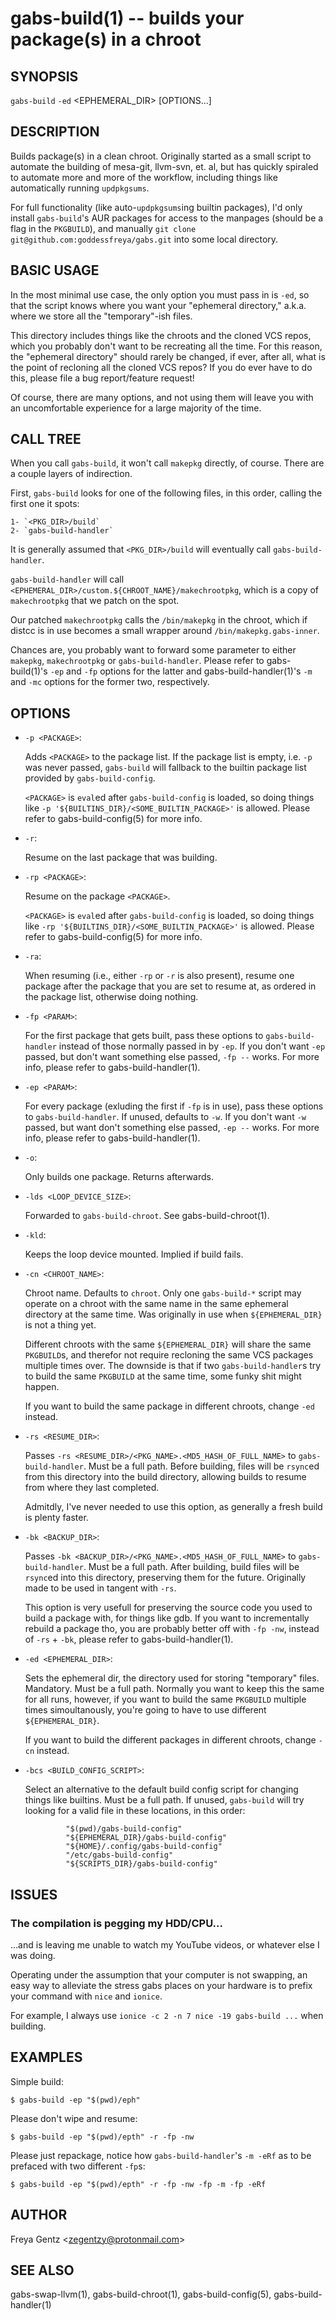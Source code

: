 gabs-build(1) -- builds your package(s) in a chroot
===========================================================

## SYNOPSIS

`gabs-build` `-ed` <EPHEMERAL_DIR> [OPTIONS...]

## DESCRIPTION

Builds package(s) in a clean chroot. Originally started as a small script to
automate the building of mesa-git, llvm-svn, et. al, but has quickly spiraled to
automate more and more of the workflow, including things like automatically
running `updpkgsums`. 

For full functionality (like auto-`updpkgsums`ing builtin packages), I'd only
install `gabs-build`'s AUR packages for access to the manpages (should be a flag
in the `PKGBUILD`), and manually `git clone
git@github.com:goddessfreya/gabs.git` into some local directory.

## BASIC USAGE

In the most minimal use case, the only option you must pass in is `-ed`, so that
the script knows where you want your "ephemeral directory," a.k.a. where we
store all the "temporary"-ish files. 

This directory includes things like the chroots and the cloned VCS repos, which
you probably don't want to be recreating all the time. For this reason, the
"ephemeral directory" should rarely be changed, if ever, after all, what is the
point of recloning all the cloned VCS repos? If you do ever have to do this,
please file a bug report/feature request!

Of course, there are many options, and not using them will leave you with an
uncomfortable experience for a large majority of the time.

## CALL TREE

When you call `gabs-build`, it won't call `makepkg` directly, of course. There
are a couple layers of indirection.

First, `gabs-build` looks for one of the following files, in this order, calling
the first one it spots:

    1- `<PKG_DIR>/build` 
    2- `gabs-build-handler`

It is generally assumed that `<PKG_DIR>/build` will eventually call
`gabs-build-handler`.

`gabs-build-handler` will call
`<EPHEMERAL_DIR>/custom.${CHROOT_NAME}/makechrootpkg`, which is a copy of
`makechrootpkg` that we patch on the spot.

Our patched `makechrootpkg` calls the `/bin/makepkg` in the chroot, which if
distcc is in use becomes a small wrapper around `/bin/makepkg.gabs-inner`.

Chances are, you probably want to forward some parameter to either `makepkg`,
`makechrootpkg` or `gabs-build-handler`. Please refer to gabs-build(1)'s `-ep`
and `-fp` options for the latter and gabs-build-handler(1)'s `-m` and `-mc`
options for the former two, respectively.

## OPTIONS

 * `-p <PACKAGE>`:

    Adds `<PACKAGE>` to the package list. If the package list is empty, i.e.
    `-p` was never passed, `gabs-build` will fallback to the builtin package
    list provided by `gabs-build-config`.

    `<PACKAGE>` is `eval`ed after `gabs-build-config` is loaded, so doing things
    like `-p '${BUILTINS_DIR}/<SOME_BUILTIN_PACKAGE>'` is allowed. Please refer
    to gabs-build-config(5) for more info.

 * `-r`: 

    Resume on the last package that was building.

 * `-rp <PACKAGE>`: 

    Resume on the package `<PACKAGE>`. 
    
    `<PACKAGE>` is `eval`ed after `gabs-build-config` is loaded, so doing things
    like `-rp '${BUILTINS_DIR}/<SOME_BUILTIN_PACKAGE>'` is allowed. Please refer
    to gabs-build-config(5) for more info.

 * `-ra`: 

    When resuming (i.e., either `-rp` or `-r` is also present), resume one
    package after the package that you are set to resume at, as ordered in the
    package list, otherwise doing nothing.

 * `-fp <PARAM>`:

    For the first package that gets built, pass these options to
    `gabs-build-handler` instead of those normally passed in by `-ep`. If you
    don't want `-ep` passed, but don't want something else passed, `-fp --`
    works. For more info, please refer to gabs-build-handler(1).

 * `-ep <PARAM>`:

    For every package (exluding the first if `-fp` is in use), pass these
    options to `gabs-build-handler`. If unused, defaults to `-w`. If you don't
    want `-w` passed, but want don't something else passed, `-ep --` works. For
    more info, please refer to gabs-build-handler(1).

 * `-o`: 

    Only builds one package. Returns afterwards.

 * `-lds <LOOP_DEVICE_SIZE>`:

    Forwarded to `gabs-build-chroot`. See gabs-build-chroot(1).
    
 * `-kld`: 

    Keeps the loop device mounted. Implied if build fails.

 * `-cn <CHROOT_NAME>`:

    Chroot name. Defaults to `chroot`. Only one `gabs-build-*` script may
    operate on a chroot with the same name in the same ephemeral directory at
    the same time.  Was originally in use when `${EPHEMERAL_DIR}` is not a thing
    yet.  

    Different chroots with the same `${EPHEMERAL_DIR}` will share the same
    `PKGBUILD`s, and therefor not require recloning the same VCS packages
    multiple times over. The downside is that if two `gabs-build-handler`s try
    to build the same `PKGBUILD` at the same time, some funky shit might happen.

    If you want to build the same package in different chroots, change `-ed`
    instead.

 * `-rs <RESUME_DIR>`:
    
    Passes `-rs <RESUME_DIR>/<PKG_NAME>.<MD5_HASH_OF_FULL_NAME>` to
    `gabs-build-handler`. Must be a full path. Before building, files will be
    `rsync`ed from this directory into the build directory, allowing builds to
    resume from where they last completed. 

    Admitdly, I've never needed to use this option, as generally a fresh build
    is plenty faster.

 * `-bk <BACKUP_DIR>`: 
 
    Passes `-bk <BACKUP_DIR>/<PKG_NAME>.<MD5_HASH_OF_FULL_NAME>` to
    `gabs-build-handler`. Must be a full path. After building, build files will
    be `rsync`ed into this directory, preserving them for the future. Originally
    made to be used in tangent with `-rs`.

    This option is very usefull for preserving the source code you used to build
    a package with, for things like gdb. If you want to incrementally rebuild a
    package tho, you are probably better off with `-fp -nw`, instead of `-rs` +
    `-bk`, please refer to gabs-build-handler(1).

 * `-ed <EPHEMERAL_DIR>`:

    Sets the ephemeral dir, the directory used for storing "temporary" files.
    Mandatory. Must be a full path. Normally you want to keep this the same for
    all runs, however, if you want to build the same `PKGBUILD` multiple times
    simoultanously, you're going to have to use different `${EPHEMERAL_DIR}`.

    If you want to build the different packages in different chroots, change
    `-cn` instead.

 * `-bcs <BUILD_CONFIG_SCRIPT>`:

    Select an alternative to the default build config script for changing things
    like builtins. Must be a full path. If unused, `gabs-build` will try looking
    for a valid file in these locations, in this order:

                "$(pwd)/gabs-build-config" 
                "${EPHEMERAL_DIR}/gabs-build-config"
                "${HOME}/.config/gabs-build-config" 
                "/etc/gabs-build-config" 
                "${SCRIPTS_DIR}/gabs-build-config"

## ISSUES 

### The compilation is pegging my HDD/CPU...

...and is leaving me unable to watch my YouTube videos, or whatever else I was
doing.

Operating under the assumption that your computer is not swapping, an easy way
to alleviate the stress gabs places on your hardware is to prefix your command
with `nice` and `ionice`. 

For example, I always use `ionice -c 2 -n 7 nice -19 gabs-build ...` when
building.

## EXAMPLES

Simple build:       

    $ gabs-build -ep "$(pwd)/eph"

Please don't wipe and resume:

    $ gabs-build -ep "$(pwd)/epth" -r -fp -nw

Please just repackage, notice how `gabs-build-handler`'s `-m -eRf` as to be
prefaced with two different `-fp`s:

    $ gabs-build -ep "$(pwd)/epth" -r -fp -nw -fp -m -fp -eRf

## AUTHOR

Freya Gentz &lt;zegentzy@protonmail.com&gt;

## SEE ALSO

gabs-swap-llvm(1), gabs-build-chroot(1), gabs-build-config(5),
gabs-build-handler(1)
